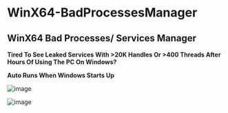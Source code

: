 # WinX64-BadProcessesManager
## WinX64 Bad Processes/ Services Manager ##
**Tired To See Leaked Services With >20K Handles Or >400 Threads After Hours Of Using The PC On Windows?**

**Auto Runs When Windows Starts Up**

![image](https://user-images.githubusercontent.com/9334579/213912666-d504b048-895f-4729-b0cf-9026a99cde2e.png)

![image](https://user-images.githubusercontent.com/9334579/213912718-90f7c793-09df-4f85-8acf-1ed017db2c37.png)
